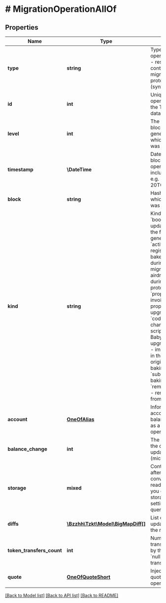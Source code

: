 # # MigrationOperationAllOf

## Properties

Name | Type | Description | Notes
------------ | ------------- | ------------- | -------------
**type** | **string** | Type of the operation, &#x60;migration&#x60; - result of the context (database) migration during a protocol update (synthetic type) | [optional]
**id** | **int** | Unique ID of the operation, stored in the TzKT indexer database | [optional]
**level** | **int** | The height of the block from the genesis block, in which the operation was included | [optional]
**timestamp** | **\DateTime** | Datetime of the block, in which the operation was included (ISO 8601, e.g. &#x60;2020-02-20T02:40:57Z&#x60;) | [optional]
**block** | **string** | Hash of the block, in which the operation was included | [optional]
**kind** | **string** | Kind of the migration  &#x60;bootstrap&#x60; - balance updates, included in the first block after genesis &#x60;activate_delegate&#x60; - registering a new baker (delegator) during protocol migration &#x60;airdrop&#x60; - airdrop of 1 micro tez during Babylon protocol upgrade &#x60;proposal_invoice&#x60; - invoice for creation a proposal for protocol upgrade &#x60;code_change&#x60; - changing contract scripts during Babylon protocol upgrade &#x60;origination&#x60; - implicit (hardcoded in the protocol) origination of liquidity baking contracts &#x60;subsidy&#x60; - liquidity baking subsidy &#x60;remove_bigmap_key&#x60; - removing the key from the bigmap | [optional]
**account** | [**OneOfAlias**](OneOfAlias.md) | Information about the account whose balance has updated as a result of the operation | [optional]
**balance_change** | **int** | The amount for which the operation updated the balance (micro tez) | [optional]
**storage** | **mixed** | Contract storage after the migration converted to human-readable JSON. Note: you can configure storage format by setting &#x60;micheline&#x60; query parameter. | [optional]
**diffs** | [**\Bzzhh\Tzkt\Model\BigMapDiff[]**](BigMapDiff.md) | List of bigmap updates caused by the migration. | [optional]
**token_transfers_count** | **int** | Number of token transfers produced by the operation, or &#x60;null&#x60; if there are no transfers | [optional]
**quote** | [**OneOfQuoteShort**](OneOfQuoteShort.md) | Injected historical quote at the time of operation | [optional]

[[Back to Model list]](../../README.md#models) [[Back to API list]](../../README.md#endpoints) [[Back to README]](../../README.md)
